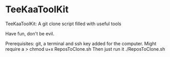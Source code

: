 # TeeKaaToolKit
TeeKaaToolKit: A git clone script filled with useful tools  

Have fun, don't be evil. 


Prerequisites: git, a terminal and ssh key added for the computer. 
              Might require a > chmod u+x ReposToClone.sh
              Then just run it ./ReposToClone.sh
